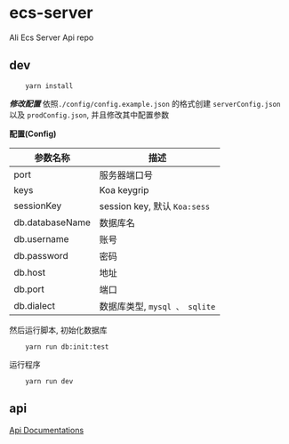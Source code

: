 ecs-server 
=============

Ali Ecs Server Api repo

## dev ##

```
    yarn install 
```

***修改配置***
依照`./config/config.example.json` 的格式创建 `serverConfig.json` 以及 `prodConfig.json`, 并且修改其中配置参数

**配置(Config)**

|参数名称                        |描述
|-------------------------------|----------------------------------------------------------
|port                           | 服务器端口号
|keys                           | Koa keygrip
|sessionKey                     | session key, 默认  `Koa:sess`
|db.databaseName                | 数据库名
|db.username                    | 账号
|db.password                    | 密码
|db.host                        | 地址
|db.port                        | 端口
|db.dialect                     | 数据库类型, `mysql 、 sqlite`

然后运行脚本, 初始化数据库
```
    yarn run db:init:test
```

运行程序
```
    yarn run dev
```


## api

 [Api Documentations](https://documenter.getpostman.com/collection/view/131861-5c93d47f-265c-b4b7-e3dc-7e3627032f29?_ga=2.66080809.667647118.1519614116-1468126025.1511865075)

